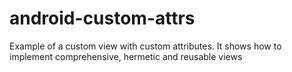 # android-custom-attrs
Example of a custom view with custom attributes. It shows how to implement comprehensive, hermetic and reusable views
